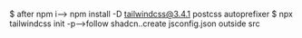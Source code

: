 $ 
after npm i-->
npm install -D tailwindcss@3.4.1 postcss autoprefixer 
$ npx tailwindcss init -p-->follow shadcn..create jsconfig.json outside src
